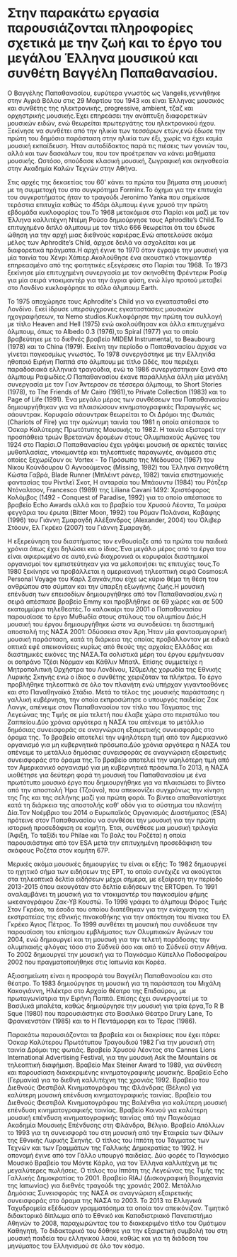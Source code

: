# Στην παρακάτω εργασία παρουσιάζονται πληροφορίες σχετικά με την ζωή και το έργο του μεγάλου Έλληνα μουσικού και συνθέτη Βαγγέλη Παπαθανασίου.

Ο Βαγγέλης Παπαθανασίου, ευρύτερα γνωστός ως Vangelis,γεννήθηκε στην Αγριά Βόλου στις 29 Μαρτίου του 1943 και είναι Έλληνας μουσικός και συνθέτης της ηλεκτρονικής,
progressive, ambient, τζαζ και ορχηστρικής μουσικής.Έχει επηρεάσει την ανάπτυξη διαφορετικών μουσικών ειδών, ενώ θεωρείται πρωτεργάτης του ηλεκτρονικού ήχου.
Ξεκίνησε να συνθέτει από την ηλικία των τεσσάρων ετών,ενώ έδωσε την πρώτη του δημόσια παράσταση στην ηλικία των έξι, χωρίς να έχει καμία μουσική εκπαίδευση. 
Ήταν αυτοδίδακτος παρά τις πιέσεις των γονιών του, αλλά και των δασκάλων του, που τον προέτρεπαν να κάνει μαθήματα μουσικής. Ωστόσο, σπούδασε κλασική  μουσική,
ζωγραφική και σκηνοθεσία στην Ακαδημία Καλών Τεχνών στην Αθήνα.

Στις αρχές της δεκαετίας του 60' κάνει τα πρώτα του βήματα στη μουσική με τη συμμετοχή του στο συγκρότημα Forminx.Το όχημα για την επιτυχία του συγκροτήματος ήταν
το τραγούδι Jeronimo Yanka που σημείωσε τεράστια επιτυχία καθώς το 45άρι άλμπουμ έγινε χρυσό την πρώτη εβδομάδα κυκλοφορίας του.Το 1968 μετακόμισε στο Παρίσι και 
μαζί με τον Έλληνα καλλιτέχνη Ντέμη Ρούσο δημιούργησε τους Aphrodite’s Child.Το επιτυχημένο διπλό άλμπουμ με τον τίτλο 666 θεωρείται ότι του έδωσε ώθηση για την 
αρχή μιας διεθνούς καριέρας.Ενώ αποτελούσε ακόμα μέλος των Aphrodite’s Child, άρχισε δειλά να ασχολείται και με διαφορετικά πράγματα.Η αρχή έγινε το 1970 όταν
έγραψε την μουσική για μία ταινία του Χένρι Χάπιερ.Ακολούθησε ένα ακουστικό ντοκιμαντέρ επηρεασμένο από της φοιτητικές εξεγέρσεις στο Παρίσι του 1968. Το 1973
ξεκίνησε μία επιτυχημένη συνεργασία με τον σκηνοθέτη Φρέντερικ Ροσίφ για μία σειρά ντοκιμαντέρ για την άγρια φύση, ενώ λίγο προτού μεταβεί στο Λονδίνο κυκλοφόρησε
το σόλο άλμπουμ Earth.

Το 1975 αποχώρησε τους Aphrodite's Child για να εγκατασταθεί στο Λονδίνο. Εκεί ίδρυσε υπερσύγχρονες εγκαταστάσεις μουσικών ηχογραφήσεων, τα Nemo studios.Κυκλοφόρησε
την πρώτη του συλλογή με τίτλο Heaven and Hell (1975) ενώ ακολούθησαν και άλλα επιτυχημένα άλμπουμ, όπως το Albedo 0.3 (1976),το Spiral (1977) για το οποίο
βραβεύτηκε με το διεθνές βραβείο MIDEM Instrumental, το Beaubourg (1978) και το China (1979). Εκείνη την περίοδο ο Παπαθανασίου άρχισε να γίνεται παγκοσμίως γνωστός.
Το 1978 συνεργάστηκε με την Ελληνίδα ηθοποιό Ειρήνη Παππά στο άλμπουμ με τίτλο Ωδές, που περιέχει παραδοσιακά ελληνικά τραγούδια, ενώ το 1986 συνεργάστηκαν ξανά στο 
άλμπουμ Ραψωδίες.Ο Παπαθανασίου έκανε παράλληλα άλλη μία μεγάλη συνεργασία με τον Γιον Άντερσον σε τέσσερα άλμπουμ, το Short Stories (1978), το The Friends of Mr 
Cairo (1981),το Private Collection (1983) και το Page of Life (1991).
Ένα μεγάλο μέρος των συνθέσεων του Παπαθανασίου δημιουργήθηκαν για να πλαισιώσουν κινηματογραφικές Παραγωγές ως σάουντρακ. Κορυφαίο σάουντρακ θεωρείται το Οι Δρόμοι
της Φωτιάς (Chariots of Fire) για την ομώνυμη ταινία του 1981 η οποία απέσπασε το Όσκαρ Καλύτερης Πρωτότυπης Μουσικής το 1982.  Η ταινία εξιστορεί την προσπάθεια
τριών Βρετανών δρομέων στους Ολυμπιακούς Αγώνες του 1924 στο Παρίσι.Ο Παπαθανασίου έχει γράψει μουσική σε αρκετές ταινίες μυθοπλασίας, ντοκιμαντέρ και τηλεοπτικές 
παραγωγές, ανάμεσα στις οποίες ξεχωρίζουν οι:
Vortex - Το Πρόσωπο της Μέδουσας (1967) του Νίκου Κούνδουρου
Ο Αγνοούμενος (Missing, 1982) του Έλληνα σκηνοθέτη Κώστα Γαβρά,
Blade Runner (Μπλέιντ ράνερ, 1982) ταινία επιστημονικής φαντασίας του Ρίντλεϊ Σκοτ,
Η ανταρσία του Μπάουντυ (1984) του Ρότζερ Ντόναλτσον,
Francesco (1989) της Liliana Cavani
1492: Χριστόφορος Κολόμβος (1492 - Conquest of Paradise, 1992) για το οποίο απέσπασε το βραβείο Echo Awards αλλά και το βραβείο του Χρυσού Λέοντα,
Τα μαύρα φεγγάρια του έρωτα (Bitter Moon, 1992) του Ρόμαν Πολάνσκι,
Καβάφης (1996) του Γιάννη Σμαραγδή
Αλέξανδρος (Alexander, 2004) του Όλιβερ Στόουν,
Ελ Γκρέκο (2007) του Γιάννη Σμαραγδή.

Η εξερεύνηση του διαστήματος τον ενθουσίαζε από τα πρώτα του παιδικά χρόνια όπως έχει δηλώσει και ο ίδιος.Ένα μεγάλο μέρος από τα έργα του είναι αφιερωμένο σε
αυτό,ενώ διαχρονικά οι κορυφαίοι διαστημικοί οργανισμοί τον εμπιστεύτηκαν για να μελοποιήσει τις επιτυχίες τους.Το 1980 ξεκίνησε να προβάλλεται η αμερικανική 
τηλεοπτική σειρά Cosmos:A Personal Voyage του Καρλ Σαγκάν,που είχε ως κύριο θέμα τη θέση του ανθρώπου στο σύμπαν και την ύπαρξη εξωγήινης ζωής.Η μουσική επένδυση των
επεισοδίων δημιουργήθηκε από τον Παπαθανασίου,ενώ η σειρά απέσπασε βραβείο Emmy και προβλήθηκε σε 69 χώρες και σε 500 εκατομμύρια τηλεθεατές.Το καλοκαίρι του 2001
ο Παπαθανασίου παρουσίασε το έργο Μυθωδία στους στύλους του ολυμπίου Διός.Η μουσική του έργου δημιουργήθηκε ώστε να συνοδεύσει τη διαστημική αποστολή της ΝΑΣΑ 
2001: Οδύσσεια στον Άρη.Ήταν μία φαντασμαγορική μουσική παράσταση, κατά τη διάρκεια της οποίας προβάλλονταν με ειδικά οπτικά εφέ απεικονίσεις κυρίως από θεούς της 
αρχαίας Ελλάδας και διαστημικές εικόνες της ΝΑΣΑ.Τα σολιστικά μέρη του έργου ερμήνευσαν οι σοπράνο Τζέσι Νόρμαν και Κάθλιν Μπατλ. Επίσης συμμετείχε η Μητροπολιτική
Ορχήστρα του Λονδίνου, 120μελής χορωδία της Εθνικής Λυρικής Σκηνής ενώ ο ίδιος ο συνθέτης χειριζόταν τα πλήκτρα. Το έργο προβλήθηκε τηλεοπτικά σε όλο τον πλανήτη ενώ 
υπήρχαν γιγαντοοθόνες και στο Παναθηναϊκό Στάδιο. Μετά το τέλος της μουσικής παράστασης η γαλλική κυβέρνηση, την οποία εκπροσώπησε ο υπουργός παιδείας Ζακ Λανγκ,
απένειμε στον Παπαθανασίου τον τίτλο του Τάγματος της Λεγεώνας της Τιμής σε μία τελετή που έλαβε χώρα στο περιστύλιο του Ζαππείου.Δύο χρόνια αργότερα η ΝΑΣΑ του 
απένειμε το μετάλλιο δημόσιας συνεισφοράς σε αναγνώριση εξαιρετικής συνεισφοράς στο όραμα της. Το βραβείο αποτελεί την υψηλότερη τιμή από τον Αμερικανικό οργανισμό
για μη κυβερνητικά πρόσωπα.Δύο χρόνια αργότερα η ΝΑΣΑ του απένειμε το μετάλλιο δημόσιας συνεισφοράς σε αναγνώριση εξαιρετικής συνεισφοράς στο όραμα της.Το βραβείο 
αποτελεί την υψηλότερη τιμή από τον Αμερικανικό οργανισμό για μη κυβερνητικά πρόσωπα.Το 2013, η ΝΑΣΑ υιοθέτησε για δεύτερη φορά τη μουσική του Παπαθανασίου με ένα 
πρωτότυπο μουσικό έργο που δημιουργήθηκε για να πλαισιώσει το βίντεο από την αποστολή Ήρα (Τζούνο), που απεικονίζει συγχρόνως την κίνηση της Γης και της σελήνης μαζί
για πρώτη φορά. Το βίντεο απαθανατίστηκε κατά τη διάρκεια της αποστολής καθ' οδόν για το σύστημα του πλανήτη Δία.Τον Νοέμβριο του 2014 ο Ευρωπαϊκός Οργανισμός 
Διαστήματος (ESA) πρότεινε στον Παπαθανασίου να συνθέσει την μουσική για την πρώτη ιστορική προσεδάφιση σε κομήτη. Έτσι, συνέθεσε μια μουσική τριλογία (Άφιξη, Το 
ταξίδι του Philae και Το βαλς του Ροζέτα) η οποία παρουσιάστηκε από τον ESA μετά την επιτυχημένη προσεδάφιση του σκάφους Ροζέτα στον κομήτη 67P.

Μερικές ακόμα μουσικές δημιουργίες τυ είναι οι εξής:
Το 1982 δημιουργεί το ηχητικό σήμα των ειδήσεων της ΕΡΤ, το οποίο συνέχιζε να ακούγεται στα τηλεοπτικά δελτία ειδήσεων μέχρι σήμερα, με εξαίρεση την περίοδο 2013-2015
όπου ακουγόταν στο δελτίο ειδήσεων της ERTOpen.
Το 1991 αναλαμβάνει τη μουσική για τα ντοκιμαντέρ του παγκοσμίου φήμης ωκεανογράφου Ζακ-Υβ Κουστώ.
Το 1998 γράφει το άλμπουμ Φόρος Τιμής Στον Γκρέκο, τα έσοδα του οποίου διατέθηκαν για την ενίσχυση της εκστρατείας της εθνικής πινακοθήκης για την απόκτηση του
πίνακα του Ελ Γκρέκο Άγιος Πέτρος.
Το 1999 συνθέτει τη μουσική που συνόδευσε την παρουσίαση του επίσημου εμβλήματος των Ολυμπιακών Αγώνων του 2004, ενώ δημιουργεί και τη μουσική για την τελετή
παράδοσης την ολυμπιακής φλόγας τόσο στο Σύδνεϋ όσο και από το Σύδνεϋ στην Αθήνα.
Το 2002 δημιουργεί την μουσική για το Παγκόσμιο Κύπελλο Ποδοσφαίρου 2002 που πραγματοποιήθηκε στις Ιαπωνία και Κορέα.

Αξιοσημείωτη είναι η προσφορά του Βαγγέλη Παπαθανασίου και στο θέατρο. Το 1983 δημιούργησε τη μουσική για τη παράσταση του Μιχάλη Κακογιάννη, Ηλέκτρα στο Αρχαίο
θέατρο της Επιδαύρου, με πρωταγωνίστρια την Ειρήνη Παππά. Επίσης έχει συνεργαστεί με τα Βασιλικά μπαλέτα, καθώς δημιούργησε την μουσική για τρία έργα,Το R B
Sque (1980) που παρουσιάστηκε στο Βασιλικό Θέατρο Drury Lane, Το Φρανκενστάιν (1985) και το Η Πεντάμορφη και το Τέρας (1986).

Παρακάτω παρουσιάζονται τα βραβεία και οι διακρίσεις που έχει πάρει:
Όσκαρ Καλύτερου Πρωτότυπου Τραγουδιού 1982 Για την μουσική στη ταινία Δρόμοι της φωτιάς.
Βραβείο Χρυσού Λέοντος στο Cannes Lions International Advertising Festival, για την μουσική Ask the Mountains σε τηλεοπτική διαφήμιση.
Βραβείο Max Steiner Award το 1989, για σύνθεση και παρουσίαση διακεκριμένης κινηματογραφικής μουσικής.
Βραβείο Echo (Γερμανία) για το διεθνή καλλιτέχνη της χρονιάς 1992.
Βραβείο του Διεθνούς Φεστιβάλ Κινηματογράφου της Φλάνδρας (Βέλγιο) για καλύτερη μουσική επένδυση κινηματογραφικής ταινίας.
Βραβείο του Διεθνούς Φεστιβάλ Κινηματογράφου της Βαλένθια για καλύτερη μουσική επένδυση κινηματογραφικής ταινίας.
Βραβείο Κοινού για καλύτερη μουσική επένδυση κινηματογραφικής ταινίας από την Παγκόσμια Ακαδημία Μουσικής Επένδυσης στη Φλάνδρα, Βέλγιο.
Βραβείο Απόλλων το 1993 για τη συνεισφορά του στη μουσική από την Εταιρεία των Φίλων της Εθνικής Λυρικής Σκηνής.
Ο τίτλος του Ιππότη του Τάγματος των Τεχνών και των Γραμμάτων της Γαλλικής Δημοκρατίας το 1992. Η απονομή έγινε από τον Γάλλο υπουργό παιδείας.
Δύο φορές το Παγκόσμιο Μουσικό Βραβείο του Μόντε Κάρλο, για τον Έλληνα καλλιτέχνη με τις μεγαλύτερες πωλήσεις.
Ο τίτλος του Ιππότη της Λεγεώνας της Τιμής της Γαλλικής Δημοκρατίας το 2001.
Βραβείο RIAJ (Δισκογραφική Βιομηχανία της Ιαπωνίας) για διεθνές τραγούδι της χρονιάς 2002.
Μετάλλιο Δημόσιας Συνεισφοράς της ΝΑΣΑ σε αναγνώριση εξαιρετικής συνεισφοράς στο όραμα της ΝΑΣΑ το 2003.
Το 2013 τα Ελληνικά Ταχυδρομεία εξέδωσαν γραμματόσημα τα οποία τον απεικόνιζαν.
Τιμητικό διδακτορικό δίπλωμα από το Εθνικό και Καποδιστριακό Πανεπιστήμιο Αθηνών το 2008, παραχωρώντας του το διακεκριμένο τίτλο του Ομότιμου 
Καθηγητή. Το διδακτορικό του δόθηκε για την εξαιρετική συμβολή του στη μουσική παιδεία του ελληνικού λαού, καθώς και για τη διάδοση του μηνύματος του Ελληνισμού 
σε όλο τον κόσμο.




